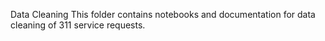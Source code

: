Data Cleaning
This folder contains notebooks and documentation for data cleaning of 311 service requests.
